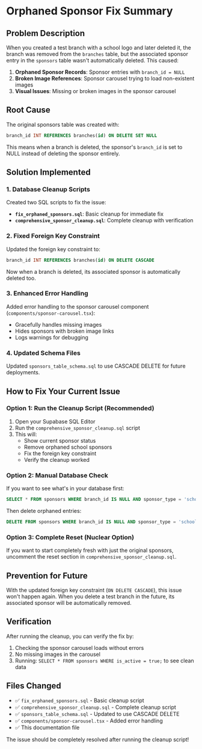 # Orphaned Sponsor Fix Summary

## Problem Description
When you created a test branch with a school logo and later deleted it, the branch was removed from the `branches` table, but the associated sponsor entry in the `sponsors` table wasn't automatically deleted. This caused:

1. **Orphaned Sponsor Records**: Sponsor entries with `branch_id = NULL`
2. **Broken Image References**: Sponsor carousel trying to load non-existent images
3. **Visual Issues**: Missing or broken images in the sponsor carousel

## Root Cause
The original sponsors table was created with:
```sql
branch_id INT REFERENCES branches(id) ON DELETE SET NULL
```

This means when a branch is deleted, the sponsor's `branch_id` is set to NULL instead of deleting the sponsor entirely.

## Solution Implemented

### 1. **Database Cleanup Scripts**
Created two SQL scripts to fix the issue:

- **`fix_orphaned_sponsors.sql`**: Basic cleanup for immediate fix
- **`comprehensive_sponsor_cleanup.sql`**: Complete cleanup with verification

### 2. **Fixed Foreign Key Constraint**
Updated the foreign key constraint to:
```sql
branch_id INT REFERENCES branches(id) ON DELETE CASCADE
```

Now when a branch is deleted, its associated sponsor is automatically deleted too.

### 3. **Enhanced Error Handling**
Added error handling to the sponsor carousel component (`components/sponsor-carousel.tsx`):
- Gracefully handles missing images
- Hides sponsors with broken image links
- Logs warnings for debugging

### 4. **Updated Schema Files**
Updated `sponsors_table_schema.sql` to use CASCADE DELETE for future deployments.

## How to Fix Your Current Issue

### Option 1: Run the Cleanup Script (Recommended)
1. Open your Supabase SQL Editor
2. Run the `comprehensive_sponsor_cleanup.sql` script
3. This will:
   - Show current sponsor status
   - Remove orphaned school sponsors
   - Fix the foreign key constraint
   - Verify the cleanup worked

### Option 2: Manual Database Check
If you want to see what's in your database first:
```sql
SELECT * FROM sponsors WHERE branch_id IS NULL AND sponsor_type = 'school';
```

Then delete orphaned entries:
```sql
DELETE FROM sponsors WHERE branch_id IS NULL AND sponsor_type = 'school';
```

### Option 3: Complete Reset (Nuclear Option)
If you want to start completely fresh with just the original sponsors, uncomment the reset section in `comprehensive_sponsor_cleanup.sql`.

## Prevention for Future
With the updated foreign key constraint (`ON DELETE CASCADE`), this issue won't happen again. When you delete a test branch in the future, its associated sponsor will be automatically removed.

## Verification
After running the cleanup, you can verify the fix by:
1. Checking the sponsor carousel loads without errors
2. No missing images in the carousel
3. Running: `SELECT * FROM sponsors WHERE is_active = true;` to see clean data

## Files Changed
- ✅ `fix_orphaned_sponsors.sql` - Basic cleanup script
- ✅ `comprehensive_sponsor_cleanup.sql` - Complete cleanup script  
- ✅ `sponsors_table_schema.sql` - Updated to use CASCADE DELETE
- ✅ `components/sponsor-carousel.tsx` - Added error handling
- ✅ This documentation file

The issue should be completely resolved after running the cleanup script!
